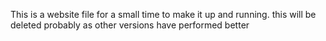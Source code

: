 This is a website file for a small time to make it up and running.
this will be deleted probably as other versions have performed better
